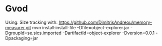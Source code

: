 Gvod
====
Using:
Size tracking with:
https://github.com/DimitrisAndreou/memory-measurer.git 
mvn install:install-file -Dfile=object-explorer.jar -DgroupId=se.sics.imported -DartifactId=object-explorer -Dversion=0.0.1 -Dpackaging=jar
